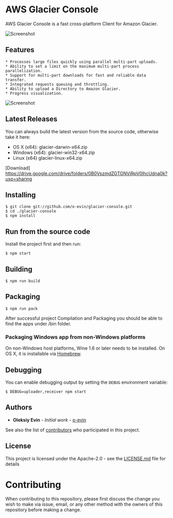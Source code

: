 # AWS Glacier Console

AWS Glacier Console is a fast cross-platform Client for Amazon Glacier.

![Screenshot](../master/screenshot-vault.png)

## Features

    * Processes large files quickly using parallel multi-part uploads.
    * Ability to set a limit on the maximum multi-part process parallelization.
    * Support for multi-part downloads for fast and reliable data transfer.
    * Integrated requests queuing and throttling.
    * Ability to upload a Directory to Amazon Glacier.
    * Progress visualization.

![Screenshot](../master/screenshot-operations.png)

## Latest Releases

You can always build the latest version from the source code, otherwise take it here:

  * OS X (x64): glacier-darwin-x64.zip
  * Windows (x64): glacier-win32-x64.zip
  * Linux (x64) glacier-linux-x64.zip

  [Download] https://drive.google.com/drive/folders/0B0VszmdZGTGNVjRpV0lhcUdna0k?usp=sharing

## Installing
  ```
  $ git clone git://github.com/o-evin/glacier-console.git
  $ cd ./glacier-console
  $ npm install
  ```

## Run from the source code
  Install the project first and then run:
  ```
  $ npm start
  ```

## Building
  ```
  $ npm run build
  ```

## Packaging
  ```
  $ npm run pack
  ```
  After successful project Compilation and Packaging you should be able to find the apps under /bin folder.

### Packaging Windows app from non-Windows platforms
  On non-Windows host platforms, Wine 1.6 or later needs to be installed. On OS X, it is installable via [Homebrew](http://brew.sh/).

## Debugging
You can enable debugging output by setting the `DEBUG` environment variable:
  ```
  $ DEBUG=uploader,receiver npm start
  ```


## Authors

* **Oleksiy Evin** - *Initial work* - [o-evin](https://github.com/o-evin)

See also the list of [contributors](https://github.com/o-evin/glacier-console/contributors) who participated in this project.

## License

This project is licensed under the Apache-2.0 - see the [LICENSE.md](LICENSE.md) file for details

# Contributing

When contributing to this repository, please first discuss the change you wish to make via issue, email, or any other method with the owners of this repository before making a change.
